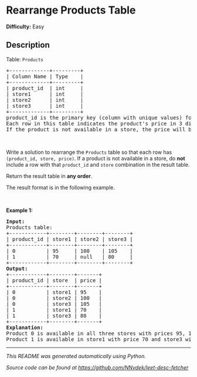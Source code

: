 # Rearrange Products Table

**Difficulty:** Easy  

## Description
<p>Table: <code>Products</code></p>

<pre>
+-------------+---------+
| Column Name | Type    |
+-------------+---------+
| product_id  | int     |
| store1      | int     |
| store2      | int     |
| store3      | int     |
+-------------+---------+
product_id is the primary key (column with unique values) for this table.
Each row in this table indicates the product&#39;s price in 3 different stores: store1, store2, and store3.
If the product is not available in a store, the price will be null in that store&#39;s column.
</pre>

<p>&nbsp;</p>

<p>Write a solution to rearrange the <code>Products</code> table so that each row has <code>(product_id, store, price)</code>. If a product is not available in a store, do <strong>not</strong> include a row with that <code>product_id</code> and <code>store</code> combination in the result table.</p>

<p>Return the result table in <strong>any order</strong>.</p>

<p>The result format is in the following example.</p>

<p>&nbsp;</p>
<p><strong class="example">Example 1:</strong></p>

<pre>
<strong>Input:</strong> 
Products table:
+------------+--------+--------+--------+
| product_id | store1 | store2 | store3 |
+------------+--------+--------+--------+
| 0          | 95     | 100    | 105    |
| 1          | 70     | null   | 80     |
+------------+--------+--------+--------+
<strong>Output:</strong> 
+------------+--------+-------+
| product_id | store  | price |
+------------+--------+-------+
| 0          | store1 | 95    |
| 0          | store2 | 100   |
| 0          | store3 | 105   |
| 1          | store1 | 70    |
| 1          | store3 | 80    |
+------------+--------+-------+
<strong>Explanation:</strong> 
Product 0 is available in all three stores with prices 95, 100, and 105 respectively.
Product 1 is available in store1 with price 70 and store3 with price 80. The product is not available in store2.
</pre>


---

*This README was generated automatically using Python.*

*Source code can be found at https://github.com/NNydek/leet-desc-fetcher*

